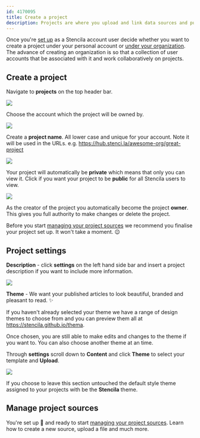 ```yaml
---
id: 4170095
title: Create a project
description: Projects are where you upload and link data sources and publish files 
---
```


Once you're [set up](../getting-started.md) as a Stencila account user decide whether you want to create a project under your personal account or [under your organization](../organizations/create-an-organization.md). The advance of creating an organization is so that a collection of user accounts that be associated with it and work collaboratively on projects.

## Create a project
Navigate to **projects** on the top header bar.

![](http://stencila.github.io/hub/manager/snaps/project-new-button.png)

Choose the account which the project will be owned by. 

![](http://stencila.github.io/hub/manager/snaps/project-new-account-field.png)

Create a **project name**. All lower case and unique for your account. Note it will be used in the URLs. e.g. https://hub.stenci.la/awesome-org/great-project

![](http://stencila.github.io/hub/manager/snaps/project-new-name-field.png)

Your project will automatically be **private** which means that only you can view it.  Click if you want your project to be **public** for all Stencila users to view.

![](http://stencila.github.io/hub/manager/snaps/project-sharing-public.png)

As the creator of the project you automatically become the project **owner**. This gives you full authority to make changes or delete the project.

Before you start [managing your project sources](./manage-project-source.md) we recommend you finalise your project set up. It won't take a moment. :wink:

## Project settings

**Description** - click **settings** on the left hand side bar and insert a project description if you want to include more information. 

![](http://stencila.github.io/hub/manager/snaps/project-settings-description-field.png)

**Theme** - We want your published articles to look beautiful, branded and pleasant to read. :sparkles: 

If you haven't already selected your theme we have a range of design themes to choose from and you can preview them all at https://stencila.github.io/thema. 

Once chosen, you are still able to make edits and changes to the theme if you want to. You can also choose another theme at an time. 

Through **settings** scroll down to **Content** and click **Theme** to select your template and **Upload**.  

![](http://stencila.github.io/hub/manager/snaps/org-settings-theme-field.png)

If you choose to leave this section untouched the default style theme assigned to your projects with be the **Stencila** theme. 

## Manage project sources
You're set up :clap: and ready to start [managing your project sources](./manage-project-sources.md). Learn how to create a new source, upload a file and much more.  
